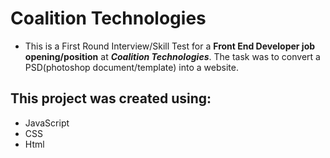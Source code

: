 # Coalition Technologies

- This is a First Round Interview/Skill Test for a **Front End Developer job opening/position** at ***Coalition Technologies***. The task was to convert a PSD(photoshop document/template) into a website.

## This project was created using:
- JavaScript
- CSS
- Html
